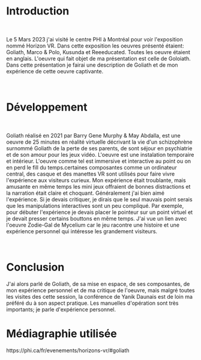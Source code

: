 <h1>Introduction</h1>
<br>
<p>Le 5 Mars 2023 j'ai visité le centre PHI à Montréal pour voir l'exposition nommé Horizon VR. Dans cette exposition les oeuvres présenté étaient: Goliath, Marco & Polo, Kusunda et Reeeducated. Toutes les oeuvre étaient en anglais. L'oeuvre qui fait objet de ma présentation est celle de Goloiath. Dans cette présentation je fairai une description de Goliath et de mon expérience de cette oeuvre captivante. </p>
<br>
<h1>Développement</h1>
<br>
<p>Goliath réalisé en 2021 par Barry Gene Murphy & May Abdalla, est une oeuvre de 25 minutes en réalité virtuelle décrivant la vie d'un schizophrène surnommé Goliath de la perte de ses parents, de sont séjour en psychiatrie et de son amour pour les jeux vidéo. L'oeuvre est une instalation temporaire et intérieur. L'oeuvre comme tel est immersive et interactive au point ou on en perd le fill du temps.certaines composantes comme un ordinateur central, des casque et des manettes VR sont utilisés pour faire vivre l'expérience aux visiteurs curieux. Mon expérience était troublante, mais amusante en même temps les mini jeux offraient de bonnes distractions et la narration était claire et choquant. Généralement j'ai bien aimé l'expérience. Si je devais critiquer, je dirais que le seul mauvais point serais que les manipulations interactives sont un peu compliqué. Par exemple, pour débuter l'expérience je devais placer le pointeur sur un point virtuel et je devait presser certains bouttons en même temps. J'ai vue un lien avec l'oeuvre Zodie-Gal de Mycelium car le jeu racontre une histoire et une expérience personnel qui intéresse les grandement visiteurs.</p>
<br>
<h1>Conclusion</h1>
<p>J'ai alors parlé de Goliath, de sa mise en espace, de ses composantes, de mon expérience personnel et de ma critique de l'oeuvre, mais malgré toutes les visites des cette session, la conférence de Yanik Daunais est de loin ma préféré du à son aspect pratique. Les manuelles d'opération sont très importants; je parle d'expérience personnel.</p>

<h1>Médiagraphie utilisée</h1>
<p>https://phi.ca/fr/evenements/horizons-vr/#goliath</p>
